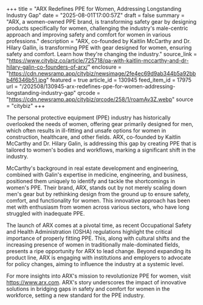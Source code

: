 +++
title = "ARX Redefines PPE for Women, Addressing Longstanding Industry Gap"
date = "2025-08-01T17:00:57Z"
draft = false
summary = "ARX, a women-owned PPE brand, is transforming safety gear by designing products specifically for women, challenging the industry's male-centric approach and improving safety and comfort for women in various professions."
description = "ARX, co-founded by Kaitlin McCarthy and Dr. Hilary Gallin, is transforming PPE with gear designed for women, ensuring safety and comfort. Learn how they're changing the industry."
source_link = "https://www.citybiz.co/article/725718/qa-with-kaitlin-mccarthy-and-dr-hilary-galin-co-founders-of-arx/"
enclosure = "https://cdn.newsramp.app/citybiz/newsimage/2fe4ec69d9ab344b5a92bbb4f6346b51.jpg"
featured = true
article_id = 130945
feed_item_id = 17975
url = "/202508/130945-arx-redefines-ppe-for-women-addressing-longstanding-industry-gap"
qrcode = "https://cdn.newsramp.app/citybiz/qrcode/258/1/roamAv3Z.webp"
source = "citybiz"
+++

<p>The personal protective equipment (PPE) industry has historically overlooked the needs of women, offering gear primarily designed for men, which often results in ill-fitting and unsafe options for women in construction, healthcare, and other fields. ARX, co-founded by Kaitlin McCarthy and Dr. Hilary Galin, is addressing this gap by creating PPE that is tailored to women's bodies and workflows, marking a significant shift in the industry.</p><p>McCarthy's background in real estate development and engineering, combined with Galin's expertise in medicine, engineering, and business, positioned them uniquely to identify and tackle the shortcomings in women's PPE. Their brand, ARX, stands out by not merely scaling down men's gear but by rethinking design from the ground up to ensure safety, comfort, and functionality for women. This innovative approach has been met with enthusiasm from women across various sectors, who have long struggled with inadequate PPE.</p><p>The launch of ARX comes at a pivotal time, as recent Occupational Safety and Health Administration (OSHA) regulations highlight the critical importance of properly fitting PPE. This, along with cultural shifts and the increasing presence of women in traditionally male-dominated fields, presents a ripe opportunity for ARX to lead change. Beyond expanding its product line, ARX is engaging with institutions and employers to advocate for policy changes, aiming to influence the industry at a systemic level.</p><p>For more insights into ARX's mission to revolutionize PPE for women, visit <a href='https://www.arx.com' rel='nofollow' target='_blank'>https://www.arx.com</a>. ARX's story underscores the impact of innovative solutions in bridging gaps in safety and comfort for women in the workforce, setting a new standard for the PPE industry.</p>